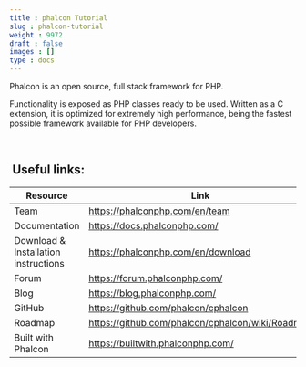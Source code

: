 ```yaml
---
title : phalcon Tutorial
slug : phalcon-tutorial
weight : 9972
draft : false
images : []
type : docs
---
```


Phalcon is an open source, full stack framework for PHP.  

Functionality is exposed as PHP classes ready to be used. Written as a C extension, it is optimized for extremely high performance, being the fastest possible framework available for PHP developers.

<br/>

## &nbsp;Useful links:

| Resource | Link |
| ------ | ------ |
| Team   | https://phalconphp.com/en/team|
| Documentation| https://docs.phalconphp.com/|
|Download &amp; Installation instructions|https://phalconphp.com/en/download|
|Forum|https://forum.phalconphp.com/|
|Blog|https://blog.phalconphp.com/|
|GitHub|https://github.com/phalcon/cphalcon|
|Roadmap|https://github.com/phalcon/cphalcon/wiki/Roadmap|
|Built with Phalcon|https://builtwith.phalconphp.com/|

